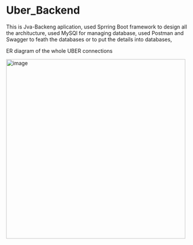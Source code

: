 # Uber_Backend
This is Jva-Backeng aplication,
used Sprring Boot framework to design all the architucture,
used MySQl for managing database,
used Postman and Swagger to feath the databases or to put the details into databases,

ER diagram of the whole UBER connections

<img width="484" alt="image" src="https://user-images.githubusercontent.com/101044019/214530629-654d8184-657a-4f40-914c-32b9dc6ff507.png">
